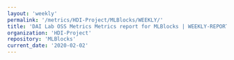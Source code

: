 ```yaml
---
layout: 'weekly'
permalink: '/metrics/HDI-Project/MLBlocks/WEEKLY/'
title: 'DAI Lab OSS Metrics Metrics report for MLBlocks | WEEKLY-REPORT-2020-02-02'
organization: 'HDI-Project'
repository: 'MLBlocks'
current_date: '2020-02-02'
---
```

